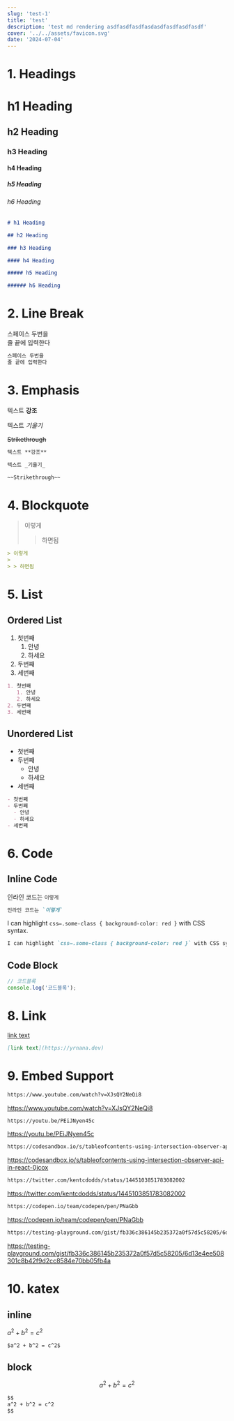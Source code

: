 ```yaml
---
slug: 'test-1'
title: 'test'
description: 'test md rendering asdfasdfasdfasdasdfasdfasdfasdf'
cover: '../../assets/favicon.svg'
date: '2024-07-04'
---
```


# 1. Headings

# h1 Heading

## h2 Heading

### h3 Heading

#### h4 Heading

##### h5 Heading

###### h6 Heading

```md
# h1 Heading

## h2 Heading

### h3 Heading

#### h4 Heading

##### h5 Heading

###### h6 Heading
```

# 2. Line Break

스페이스 두번을  
줄 끝에 입력한다

```md
스페이스 두번을  
줄 끝에 입력한다
```

# 3. Emphasis

텍스트 **강조**

텍스트 _기울기_

~~Strikethrough~~

```md
텍스트 **강조**

텍스트 _기울기_

~~Strikethrough~~
```

# 4. Blockquote

> 이렇게
>
> > 하면됨

```md
> 이렇게
>
> > 하면됨
```

# 5. List

## Ordered List

1. 첫번째
   1. 안녕
   2. 하세요
2. 두번째
3. 세번째

```md
1. 첫번째
   1. 안녕
   2. 하세요
2. 두번째
3. 세번째
```

## Unordered List

- 첫번째
- 두번째
  - 안녕
  - 하세요
- 세번째

```md
- 첫번째
- 두번째
  - 안녕
  - 하세요
- 세번째
```

# 6. Code

## Inline Code

인라인 코드는 `이렇게`

```md
인라인 코드는 `이렇게`
```

I can highlight `css↦.some-class { background-color: red }` with CSS syntax.

```md
I can highlight `css↦.some-class { background-color: red }` with CSS syntax.
```

## Code Block

```js
// 코드블록
console.log('코드블록');
```



# 8. Link

[link text](https://yrnana.dev)

```md
[link text](https://yrnana.dev)
```

# 9. Embed Support

```md
https://www.youtube.com/watch?v=XJsQY2NeQi8
```

https://www.youtube.com/watch?v=XJsQY2NeQi8

```md
https://youtu.be/PEiJNyen45c
```

https://youtu.be/PEiJNyen45c

```md
https://codesandbox.io/s/tableofcontents-using-intersection-observer-api-in-react-0jcox
```

https://codesandbox.io/s/tableofcontents-using-intersection-observer-api-in-react-0jcox

```md
https://twitter.com/kentcdodds/status/1445103851783082002
```

https://twitter.com/kentcdodds/status/1445103851783082002

```md
https://codepen.io/team/codepen/pen/PNaGbb
```

https://codepen.io/team/codepen/pen/PNaGbb

```md
https://testing-playground.com/gist/fb336c386145b235372a0f57d5c58205/6d13e4ee508301c8b42f9d2cc8584e70bb05fb4a
```

https://testing-playground.com/gist/fb336c386145b235372a0f57d5c58205/6d13e4ee508301c8b42f9d2cc8584e70bb05fb4a

# 10. katex

## inline

$a^2 + b^2 = c^2$

```md
$a^2 + b^2 = c^2$
```

## block

$$
a^2 + b^2 = c^2
$$

```md
$$
a^2 + b^2 = c^2
$$
```
